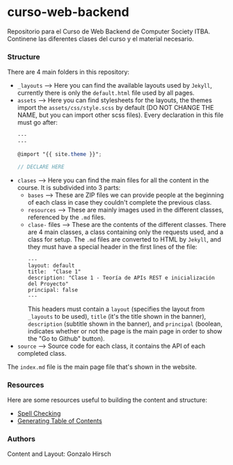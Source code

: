 # curso-web-backend
Repositorio para el Curso de Web Backend de Computer Society ITBA. Continene las diferentes clases del curso y el material necesario.

### Structure

There are 4 main folders in this repository:
- `_layouts` --> Here you can find the available layouts used by `Jekyll`, currently there is only the `default.html` file used by all pages.
- `assets` --> Here you can find stylesheets for the layouts, the themes import the `assets/css/style.scss` by default (DO NOT CHANGE THE NAME, but you can import other scss files). Every declaration in this file must go after:
    ```scss
    ---
    ---

    @import "{{ site.theme }}";

    // DECLARE HERE
    ```
- `clases` --> Here you can find the main files for all the content in the course. It is subdivided into 3 parts:
    + `bases` --> These are ZIP files we can provide people at the beginning of each class in case they couldn't complete the previous class.
    + `resources` --> These are mainly images used in the different classes, referenced by the `.md` files.
    + `clase-` files --> These are the contents of the different classes. There are 4 main classes, a class containing only the requests used, and a class for setup. The `.md` files are converted to HTML by `Jekyll`, and they must have a special header in the first lines of the file:
        ```
        ---
        layout: default
        title:  "Clase 1"
        description: "Clase 1 - Teoría de APIs REST e inicialización del Proyecto"
        principal: false
        ---
        ```
        This headers must contain a `layout` (specifies the layout from `_layouts` to be used), `title` (it's the title shown in the banner), `description` (subtitle shown in the banner), and `principal` (boolean, indicates whether or not the page is the main page in order to show the "Go to Github" button).
- `source` --> Source code for each class, it contains the API of each completed class.

The `index.md` file is the main page file that's shown in the website.

### Resources

Here are some resources useful to building the content and structure:
- [Spell Checking](https://languagetool.org/)
- [Generating Table of Contents](https://ecotrust-canada.github.io/markdown-toc/)

### Authors

Content and Layout: Gonzalo Hirsch
